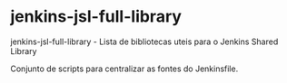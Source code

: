 # jenkins-jsl-full-library
jenkins-jsl-full-library - Lista de bibliotecas uteis para o Jenkins Shared Library

Conjunto de scripts para centralizar as fontes do Jenkinsfile.
